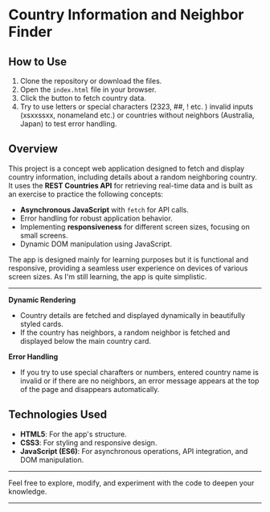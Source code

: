 # **Country Information and Neighbor Finder**

## **How to Use**

1. Clone the repository or download the files.
2. Open the `index.html` file in your browser.
3. Click the button to fetch country data.
4. Try to use letters or special characters (2323, ##, ! etc. ) invalid inputs (xsxxssxx, nonameland etc.) or countries without neighbors (Australia, Japan) to test error handling.

## **Overview**

This project is a concept web application designed to fetch and display country information, including details about a random neighboring country. It uses the **REST Countries API** for retrieving real-time data and is built as an exercise to practice the following concepts:

- **Asynchronous JavaScript** with `fetch` for API calls.
- Error handling for robust application behavior.
- Implementing **responsiveness** for different screen sizes, focusing on small screens.
- Dynamic DOM manipulation using JavaScript.

The app is designed mainly for learning purposes but it is functional and responsive, providing a seamless user experience on devices of various screen sizes. As I'm still learning, the app is quite simplistic.

---

**Dynamic Rendering**

- Country details are fetched and displayed dynamically in beautifully styled cards.
- If the country has neighbors, a random neighbor is fetched and displayed below the main country card.

**Error Handling**

- If you try to use special charafters or numbers, entered country name is invalid or if there are no neighbors, an error message appears at the top of the page and disappears automatically.

## **Technologies Used**

- **HTML5**: For the app's structure.
- **CSS3**: For styling and responsive design.
- **JavaScript (ES6)**: For asynchronous operations, API integration, and DOM manipulation.

---

Feel free to explore, modify, and experiment with the code to deepen your knowledge.

---
